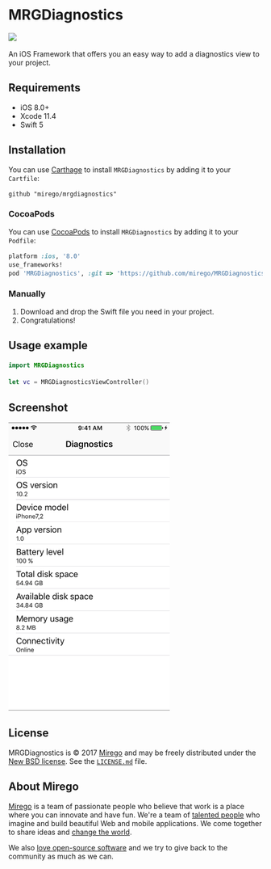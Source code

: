 # MRGDiagnostics
![](https://github.com/mirego/MRGDiagnostics/workflows/CI/badge.svg)

An iOS Framework that offers you an easy way to add a diagnostics view to your project.

## Requirements

- iOS 8.0+
- Xcode 11.4
- Swift 5

## Installation

You can use [Carthage](github.com/carthage/carthage) to install `MRGDiagnostics` by adding it to your `Cartfile`:

```
github "mirego/mrgdiagnostics"
```

### CocoaPods
You can use [CocoaPods](http://cocoapods.org/) to install `MRGDiagnostics` by adding it to your `Podfile`:

```ruby
platform :ios, '8.0'
use_frameworks!
pod 'MRGDiagnostics', :git => 'https://github.com/mirego/MRGDiagnostics.git'
```

### Manually

1. Download and drop the Swift file you need in your project.  
2. Congratulations!

## Usage example

```swift
import MRGDiagnostics

let vc = MRGDiagnosticsViewController()
```

## Screenshot

<img src="./assets/screenshot.png" width="320">

## License

MRGDiagnostics is © 2017 [Mirego](http://www.mirego.com) and may be freely
distributed under the [New BSD license](http://opensource.org/licenses/BSD-3-Clause).
See the [`LICENSE.md`](https://github.com/mirego/MRGDiagnostics/blob/master/LICENSE.md) file.

## About Mirego

[Mirego](http://mirego.com) is a team of passionate people who believe that work is a place where you can innovate and have fun. We're a team of [talented people](http://life.mirego.com) who imagine and build beautiful Web and mobile applications. We come together to share ideas and [change the world](http://mirego.org).

We also [love open-source software](http://open.mirego.com) and we try to give back to the community as much as we can.
